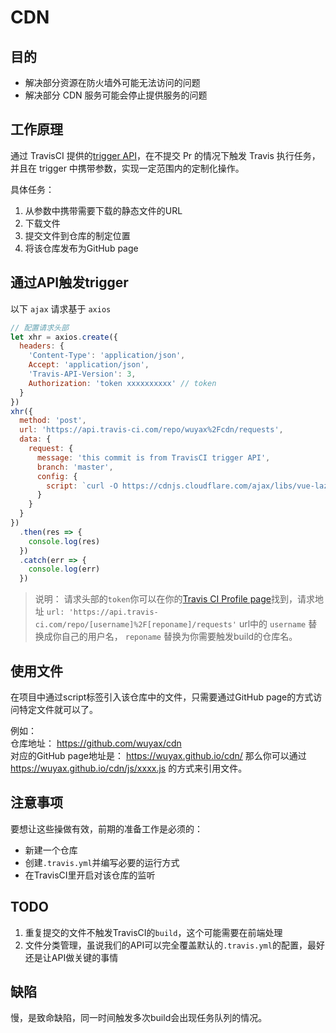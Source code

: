 # CDN

## 目的

- 解决部分资源在防火墙外可能无法访问的问题
- 解决部分 CDN 服务可能会停止提供服务的问题

## 工作原理

通过 TravisCI 提供的[trigger API](https://docs.travis-ci.com/user/triggering-builds/)，在不提交 Pr 的情况下触发 Travis 执行任务，并且在 trigger 中携带参数，实现一定范围内的定制化操作。

具体任务：  
1. 从参数中携带需要下载的静态文件的URL
2. 下载文件
3. 提交文件到仓库的制定位置
4. 将该仓库发布为GitHub page

## 通过API触发trigger

以下 `ajax` 请求基于 `axios`

```js
// 配置请求头部
let xhr = axios.create({
  headers: {
    'Content-Type': 'application/json',
    Accept: 'application/json',
    'Travis-API-Version': 3,
    Authorization: 'token xxxxxxxxxx' // token
  }
})
xhr({
  method: 'post',
  url: 'https://api.travis-ci.com/repo/wuyax%2Fcdn/requests',
  data: {
    request: {
      message: 'this commit is from TravisCI trigger API',
      branch: 'master',
      config: {
        script: `curl -O https://cdnjs.cloudflare.com/ajax/libs/vue-lazyload/1.2.6/vue-lazyload.js`
      }
    }
  }
})
  .then(res => {
    console.log(res)
  })
  .catch(err => {
    console.log(err)
  })
```

> 说明： 请求头部的`token`你可以在你的[Travis CI Profile page](https://travis-ci.com/account/preferences)找到，请求地址 `url: 'https://api.travis-ci.com/repo/[username]%2F[reponame]/requests'` url中的 `username` 替换成你自己的用户名， `reponame` 替换为你需要触发build的仓库名。

## 使用文件
在项目中通过script标签引入该仓库中的文件，只需要通过GitHub page的方式访问特定文件就可以了。

例如：  
仓库地址： https://github.com/wuyax/cdn  
对应的GitHub page地址是： https://wuyax.github.io/cdn/ 那么你可以通过 https://wuyax.github.io/cdn/js/xxxx.js 的方式来引用文件。

## 注意事项
要想让这些操做有效，前期的准备工作是必须的：
- 新建一个仓库
- 创建`.travis.yml`并编写必要的运行方式
- 在TravisCI里开启对该仓库的监听

## TODO
1. 重复提交的文件不触发TravisCI的`build`，这个可能需要在前端处理
2. 文件分类管理，虽说我们的API可以完全覆盖默认的`.travis.yml`的配置，最好还是让API做关键的事情

## 缺陷
慢，是致命缺陷，同一时间触发多次build会出现任务队列的情况。